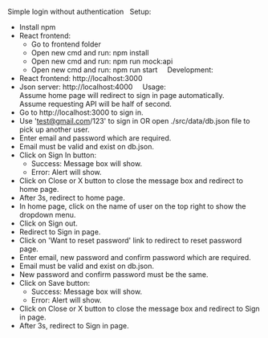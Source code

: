 Simple login without authentication
&nbsp;
Setup:
- Install npm
&nbsp;
&nbsp;
- React frontend:
    * Go to frontend folder
    * Open new cmd and run: npm install
    * Open new cmd and run: npm run mock:api
    * Open new cmd and run: npm run start
&nbsp;
&nbsp;
Development:
- React frontend: http://localhost:3000
- Json server: http://localhost:4000
&nbsp;
&nbsp;
Usage:  
Assume home page will redirect to sign in page automatically.  
Assume requesting API will be half of second.
&nbsp;
- Go to http://localhost:3000 to sign in.
- Use 'test@gmail.com/123' to sign in OR open ./src/data/db.json file to pick up another user.
- Enter email and password which are required.
- Email must be valid and exist on db.json.
- Click on Sign In button:
    * Success: Message box will show.
    * Error: Alert will show.
- Click on Close or X button to close the message box and redirect to home page.
- After 3s, redirect to home page.
&nbsp;
&nbsp;
- In home page, click on the name of user on the top right to show the dropdown menu.
- Click on Sign out.
- Redirect to Sign in page.
&nbsp;
&nbsp;
- Click on 'Want to reset password' link to redirect to reset password page.
- Enter email, new password and confirm password which are required.
- Email must be valid and exist on db.json.
- New password and confirm password must be the same.
- Click on Save button:
    * Success: Message box will show.
    * Error: Alert will show.
- Click on Close or X button to close the message box and redirect to Sign in page.
- After 3s, redirect to Sign in page.
&nbsp;